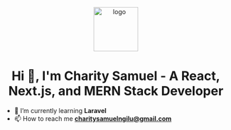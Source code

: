 <p align="center">
  <img src="https://github.com/user-attachments/assets/55723914-c72b-4229-afd5-e5c9b56358c8" alt="logo" height="100px">
</p>

<h1 align="center">Hi 👋, I'm Charity Samuel 
- A React, Next.js, and MERN Stack Developer</h1>

- 🌱 I’m currently learning **Laravel**
- 📫 How to reach me **charitysamuelngilu@gmail.com**


